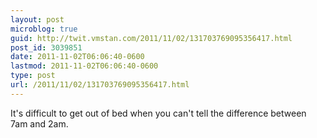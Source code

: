```yaml
---
layout: post
microblog: true
guid: http://twit.vmstan.com/2011/11/02/131703769095356417.html
post_id: 3039851
date: 2011-11-02T06:06:40-0600
lastmod: 2011-11-02T06:06:40-0600
type: post
url: /2011/11/02/131703769095356417.html
---
```

It's difficult to get out of bed when you can't tell the difference between 7am and 2am.
